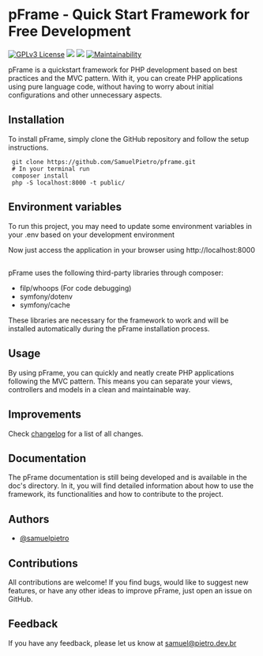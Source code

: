 # pFrame - Quick Start Framework for Free Development

[![GPLv3 License](https://img.shields.io/badge/License-GPL%20v3-yellow.svg)](https://opensource.org/licenses/)
![](https://img.shields.io/github/release/SamuelPietro/pframe)
![](https://img.shields.io/github/issues/SamuelPietro/pframe)
[![Maintainability](https://api.codeclimate.com/v1/badges/9c8c322765b71a7eb7e4/maintainability)](https://codeclimate.com/github/SamuelPietro/pframe/maintainability)

pFrame is a quickstart framework for PHP development based on best practices and the MVC pattern. With it, you can
create PHP applications using pure language code, without having to worry about initial configurations and other
unnecessary aspects.

## Installation

To install pFrame, simply clone the GitHub repository and follow the setup instructions.

     git clone https://github.com/SamuelPietro/pframe.git
     # In your terminal run
     composer install
     php -S localhost:8000 -t public/

## Environment variables

To run this project, you may need to update some environment variables in your .env based on your development
environment

Now just access the application in your browser using http://localhost:8000

##

pFrame uses the following third-party libraries through composer:

- filp/whoops (For code debugging)
- symfony/dotenv
- symfony/cache

These libraries are necessary for the framework to work and will be installed automatically during the pFrame
installation process.

## Usage

By using pFrame, you can quickly and neatly create PHP applications following the MVC pattern. This means you can
separate your views, controllers and models in a clean and maintainable way.

## Improvements

Check [changelog](https://github.com/SamuelPietro/pframe/commits/master) for a list of all changes.

## Documentation

The pFrame documentation is still being developed and is available in the doc's directory. In it, you will find detailed
information about how to use the framework, its functionalities and how to contribute to the project.

## Authors

- [@samuelpietro](https://www.github.com/samuelpietro)

## Contributions

All contributions are welcome! If you find bugs, would like to suggest new features, or have any other ideas to improve
pFrame, just open an issue on GitHub.

## Feedback

If you have any feedback, please let us know at samuel@pietro.dev.br
